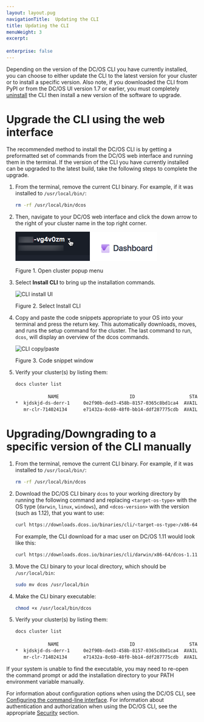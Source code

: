 ```yaml
---
layout: layout.pug
navigationTitle:  Updating the CLI
title: Updating the CLI
menuWeight: 3
excerpt:

enterprise: false
---
```


<!-- This source repo for this topic is https://github.com/dcos/dcos-docs -->
Depending on the version of the DC/OS CLI you have currently installed, you can choose to either update the CLI to the latest version for your cluster or to install a specific version. Also note, if you downloaded the CLI from PyPI or from the DC/OS UI version 1.7 or earlier, you must completely <a href="/1.10/cli/uninstall/">uninstall</a> the CLI then install a new version of the software to upgrade.

# <a name="upgrade"></a>Upgrade the CLI using the web interface

The recommended method to install the DC/OS CLI is by getting a preformatted set of commands from the DC/OS web interface and running them in the terminal. If the version of the CLI you have currently installed can be upgraded to the latest build, take the following steps to complete the upgrade.

1. From the terminal, remove the current CLI binary. For example, if it was installed to `/usr/local/bin/`:

    ```bash
    rm -rf /usr/local/bin/dcos
    ```

1.  Then, navigate to your DC/OS web interface and click the down arrow to the right of your cluster name in the top right corner.

    ![open cluster popup](/1.11/img/open-cluster-popup.png)

    Figure 1. Open cluster popup menu

1. Select **Install CLI** to bring up the installation commands.

    ![CLI install UI](/1.10/img/install-cli.png)

    Figure 2. Select Install CLI

1. Copy and paste the code snippets appropriate to your OS into your terminal and press the return key. This automatically downloads, moves, and runs the setup command for the cluster. The last command to run, `dcos`, will display an overview of the dcos commands.

    ![CLI copy/paste](/1.10/img/install-cli-terminal.png)

    Figure 3. Code snippet window

1. Verify your cluster(s) by listing them:

    ```bash
    docs cluster list

                NAME                          ID                    STATUS    VERSION        URL           
    *  kjdskjd-ds-derr-1     0e2f90b-ded3-458b-8157-0365c8bd1ca4  AVAILABLE  1.10.0         http://example.com
       mr-clr-714024134      e71432a-8c60-48f0-bb14-ddf287775cdb  AVAILABLE  1.11-dev       http://example-1.com
    ```

# Upgrading/Downgrading to a specific version of the CLI manually

1. From the terminal, remove the current CLI binary. For example, if it was installed to `/usr/local/bin/`:

    ```bash
    rm -rf /usr/local/bin/dcos
    ```

1. Download the DC/OS CLI binary `dcos` to your working directory by running the following command and replacing `<target-os-type>` with the OS type (`darwin`, `linux`, `windows`), and `<dcos-version>` with the version (such as 1.12), that you want to use:

    ```bash
    curl https://downloads.dcos.io/binaries/cli/<target-os-type>/x86-64/dcos-<dcos-version>/dcos -o dcos
    ```

    For example, the CLI download for a mac user on DC/OS 1.11 would look like this:

    ```bash
    curl https://downloads.dcos.io/binaries/cli/darwin/x86-64/dcos-1.11/dcos -o dcos
    ```

1.  Move the CLI binary to your local directory, which should be `/usr/local/bin`:

    ```bash
    sudo mv dcos /usr/local/bin
    ```

1. Make the CLI binary executable:

    ```bash
    chmod +x /usr/local/bin/dcos
    ```

1. Verify your cluster(s) by listing them:

    ```bash
    docs cluster list

                NAME                          ID                    STATUS    VERSION        URL           
    *  kjdskjd-ds-derr-1     0e2f90b-ded3-458b-8157-0365c8bd1ca4  AVAILABLE  1.10.0         http://example.com
       mr-clr-714024134      e71432a-8c60-48f0-bb14-ddf287775cdb  AVAILABLE  1.11-dev       http://example-1.com
    ```

If your system is unable to find the executable, you may need to re-open the command prompt or add the installation directory to your PATH environment variable manually.

For information about configuration options when using the DC/OS CLI, see [Configuring the command-line interface](/1.10/cli/configure/). For information about authentication and authorization when using the DC/OS CLI, see the appropriate [Security](/1.10/security/) section.
